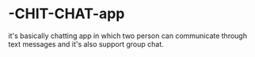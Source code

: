 # -CHIT-CHAT-app
it's basically chatting app in which two person can communicate through text messages and it's also support group chat.

